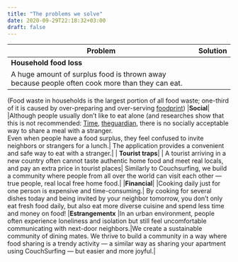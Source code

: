 ```yaml
---
title: "The problems we solve"
date: 2020-09-29T22:18:32+03:00
draft: false
---
```


| Problem      | Solution |
| ------------ | -------- |
|  **Household food loss**|
| A huge amount of surplus food is thrown away because people often cook more than they can eat.
(Food waste in households is the largest  portion of all food waste; one-third of it is caused by over-preparing and over-serving [foodprint](https://foodprint.org/issues/the-problem-of-food-waste))
|**Social**| 
|Although people usually don’t like to eat alone (and researches show that this is not recommended: [Time](https://time.com/4995466/eating-alone-metabolic-syndrome/), [theguardian](https://www.theguardian.com/science/2018/jul/06/is-it-true-that-eating-alone-is-bad-for-you), there is no socially acceptable way to share a meal with a stranger.<br>Even when people have a food surplus, they feel confused to invite neighbors or strangers for a lunch.| The application provides a convenient and safe way to eat with a stranger.|
| **Tourist traps**|
| A tourist arriving in a new country often cannot taste authentic home food and meet real locals, and pay an extra price in tourist places| Similarly to Couchsurfing, we build a community where people from all over the world can visit each other — true people, real local free home food.|
|**Financial**|
|Cooking daily just for one person is expensive and time-consuming.| By cooking for several dishes today and being invited by your neighbor tomorrow, you don’t only eat fresh food daily, but also eat more diverse cuisine and spend less time and money on food!
|**Estrangementx**
|In an urban environment, people often experience loneliness and isolation but still feel uncomfortable communicating with next-door neighbors.|We create a sustainable community of dining mates. We thrive to build a community in a way where food sharing is a trendy activity — a similar way as sharing your apartment using CouchSurfing —  but easier and more joyful.|
